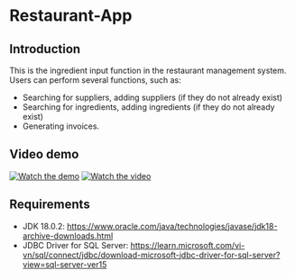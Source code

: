 # Restaurant-App

## Introduction
This is the ingredient input function in the restaurant management system. Users can perform several functions, such as:

- Searching for suppliers, adding suppliers (if they do not already exist)
- Searching for ingredients, adding ingredients (if they do not already exist)
- Generating invoices.
## Video demo
[![Watch the demo](https://github.com/PhanTrongKieu1401/Restaurant-App/assets/112192119/08c22234-35ed-46d6-b6ec-735bab9ef08d)](https://drive.google.com/file/d/14smv9veddUQAgoD1Nx-e61B9x4ymRVU1/view?usp=drive_link)
[![Watch the video](https://github.com/PhanTrongKieu1401/Restaurant-App/assets/112192119/08c22234-35ed-46d6-b6ec-735bab9ef08d)](https://youtu.be/T-D1KVIuvjA)
## Requirements
- JDK 18.0.2: https://www.oracle.com/java/technologies/javase/jdk18-archive-downloads.html
- JDBC Driver for SQL Server: https://learn.microsoft.com/vi-vn/sql/connect/jdbc/download-microsoft-jdbc-driver-for-sql-server?view=sql-server-ver15
